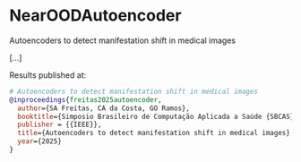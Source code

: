 # NearOODAutoencoder

Autoencoders to detect manifestation shift in medical images

[...]

Results published at:

```bibtex
# Autoencoders to detect manifestation shift in medical images
@inproceedings{freitas2025autoencoder,
  author={SA Freitas, CA da Costa, GO Ramos},
  booktitle={Simposio Brasileiro de Computação Aplicada a Saúde {SBCAS}, 2025, Porto Alegre, BRAZIL, June 9-13, 2025},
  publisher = {{IEEE}},
  title={Autoencoders to detect manifestation shift in medical images},
  year={2025}
}
```

